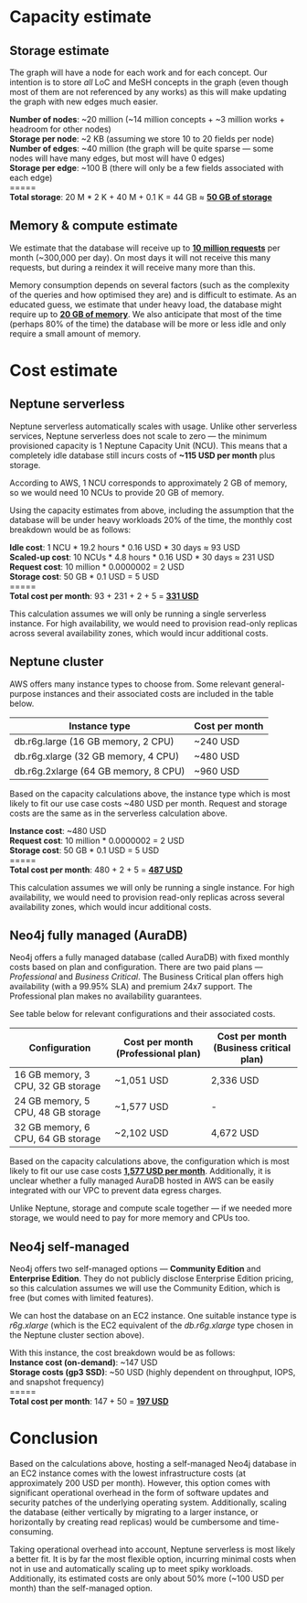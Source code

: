 # Capacity estimate 

## Storage estimate

The graph will have a node for each work and for each concept. Our intention is to store _all_ LoC and MeSH concepts in the graph
(even though most of them are not referenced by any works) as this will make updating the graph with new edges much easier.

**Number of nodes**: ~20 million (~14 million concepts + ~3 million works + headroom for other nodes)\
**Storage per node**: ~2 KB (assuming we store 10 to 20 fields per node)\
**Number of edges**: ~40 million (the graph will be quite sparse — some nodes will have many edges, but most will have 0 edges)\
**Storage per edge**: ~100 B (there will only be a few fields associated with each edge)\
=====\
**Total storage**: 20 M * 2 K + 40 M + 0.1 K = 44 GB ≈ **<ins>50 GB of storage</ins>**

## Memory & compute estimate

We estimate that the database will receive up to **<ins>10 million requests</ins>** per month (~300,000 per day). On most days it will not receive this many requests, but during a reindex it will receive many more than this. 

Memory consumption depends on several factors (such as the complexity of the queries and how optimised they are) and is difficult to estimate. As an educated guess, we estimate that under heavy load, the database might require up to **<ins>20 GB of memory</ins>**. We also anticipate that most of the time (perhaps 80% of the time) the database will be more or less idle and only require a small amount of memory. 

# Cost estimate

## Neptune serverless 

Neptune serverless automatically scales with usage. Unlike other serverless services, Neptune serverless does not scale to zero — the minimum provisioned capacity is 1 Neptune Capacity Unit (NCU). This means that a completely idle database still incurs costs of **~115 USD per month** plus storage.

According to AWS, 1 NCU corresponds to approximately 2 GB of memory, so we would need 10 NCUs to provide 20 GB of memory.

Using the capacity estimates from above, including the assumption that the database will be under heavy workloads 20% of the time, the monthly cost breakdown would be as follows:

**Idle cost**: 1 NCU * 19.2 hours * 0.16 USD * 30 days ≈ 93 USD\
**Scaled-up cost**: 10 NCUs * 4.8 hours * 0.16 USD * 30 days ≈ 231 USD\
**Request cost**: 10 million * 0.0000002 = 2 USD\
**Storage cost**: 50 GB * 0.1 USD = 5 USD\
=====\
**Total cost per month**: 93 + 231 + 2 + 5 = **<ins>331 USD</ins>**

This calculation assumes we will only be running a single serverless instance. For high availability, we would need to provision read-only replicas across several availability zones, which would incur additional costs. 

## Neptune cluster

AWS offers many instance types to choose from. Some relevant general-purpose instances and their associated costs are included in the table below.

| Instance type                        | Cost per month |
|--------------------------------------|----------------|
| db.r6g.large (16 GB memory, 2 CPU)   | ~240 USD       |
| db.r6g.xlarge (32 GB memory, 4 CPU)  | ~480 USD       |
| db.r6g.2xlarge (64 GB memory, 8 CPU) | ~960 USD       |

Based on the capacity calculations above, the instance type which is most likely to fit our use case costs ~480 USD per month. Request and storage costs are the same as in the serverless calculation above.

**Instance cost**: ~480 USD\
**Request cost**: 10 million * 0.0000002 = 2 USD\
**Storage cost**: 50 GB * 0.1 USD = 5 USD\
=====\
**Total cost per month**: 480 + 2 + 5 = **<ins>487 USD</ins>**

This calculation assumes we will only be running a single instance. For high availability, we would need to provision read-only replicas across several availability zones, which would incur additional costs.

## Neo4j fully managed (AuraDB)

Neo4j offers a fully managed database (called AuraDB) with fixed monthly costs based on plan and configuration. There are
two paid plans — _Professional_ and _Business Critical_. The Business Critical plan offers high availability (with a 99.95% SLA) and premium 24x7 support. The Professional plan makes no availability guarantees.

See table below for relevant configurations and their associated costs. 

| Configuration                      | Cost per month (Professional plan) | Cost per month (Business critical plan) |
|------------------------------------|------------------------------------|-----------------------------------------|
| 16 GB memory, 3 CPU, 32 GB storage | ~1,051 USD                         | 2,336 USD                               |
| 24 GB memory, 5 CPU, 48 GB storage | ~1,577 USD                         | -                                       |
| 32 GB memory, 6 CPU, 64 GB storage | ~2,102 USD                         | 4,672 USD                               |

Based on the capacity calculations above, the configuration which is most likely to fit our use case costs **<ins>1,577 USD per month</ins>**. Additionally, it is unclear whether a fully managed AuraDB hosted in AWS can be easily integrated with our VPC to prevent data egress charges.

Unlike Neptune, storage and compute scale together — if we needed more storage, we would need to pay for more memory and CPUs too. 

## Neo4j self-managed

Neo4j offers two self-managed options — **Community Edition** and **Enterprise Edition**. They do not publicly disclose Enterprise Edition pricing, so 
this calculation assumes we will use the Community Edition, which is free (but comes with limited features).

We can host the database on an EC2 instance. One suitable instance type is *r6g.xlarge* (which is the EC2 equivalent of the *db.r6g.xlarge* type chosen in the Neptune cluster section above).

With this instance, the cost breakdown would be as follows:\
**Instance cost (on-demand)**: ~147 USD\
**Storage costs (gp3 SSD)**: ~50 USD (highly dependent on throughput, IOPS, and snapshot frequency)\
=====\
**Total cost per month**: 147 + 50 = **<ins>197 USD</ins>**

# Conclusion

Based on the calculations above, hosting a self-managed Neo4j database in an EC2 instance comes with the lowest infrastructure costs (at approximately 200 USD per month).
However, this option comes with significant operational overhead in the form of software updates and security patches of the underlying operating system. Additionally,
scaling the database (either vertically by migrating to a larger instance, or horizontally by creating read replicas) would be cumbersome and time-consuming.

Taking operational overhead into account, Neptune serverless is most likely a better fit. It is by far the most flexible option, incurring minimal costs when not in use and automatically scaling up to meet spiky workloads.
Additionally, its estimated costs are only about 50% more (~100 USD per month) than the self-managed option.